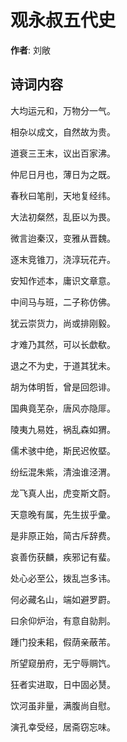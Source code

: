 # 观永叔五代史

**作者**: 刘敞

## 诗词内容

大均运元和，万物分一气。

相杂以成文，自然故为贵。

道衰三王末，议出百家沸。

仲尼日月也，薄日为之既。

春秋曰笔削，天地复经纬。

大法初粲然，乱臣以为畏。

微言迨秦汉，变雅从晋魏。

逐末竞锥刀，浇淳玩花卉。

安知作述本，庸识文章意。

中间马与班，二子称仿佛。

犹云崇货力，尚或排刚毅。

才难乃其然，可以长歔欷。

退之不为史，于道其犹未。

胡为体明哲，曾是回怨诽。

国典竟芜杂，唐风亦隐厞。

陵夷九易姓，祸乱森如猬。

儒术骇中绝，斯民迟攸塈。

纷纭混朱紫，清浊谁泾渭。

龙飞真人出，虎变斯文蔚。

天意晚有属，先生拔乎彚。

是非原正始，简古斥辞费。

哀善伤获麟，疾邪记有蜚。

处心必至公，拨乱岂多讳。

何必藏名山，端如避罗罻。

曰余仰炉治，有意自勍剕。

踵门投耒耜，假荫亲蔽芾。

所望窥册府，无宁辱赒饩。

狂者实进取，日中固必熭。

饮河虽非量，满腹尚自慰。

演孔幸受经，居斋窃忘味。

